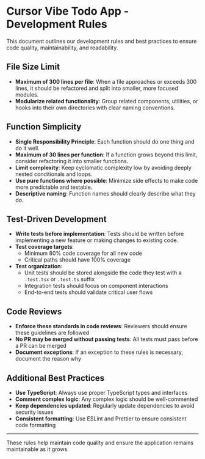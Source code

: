 # Cursor Vibe Todo App - Development Rules

This document outlines our development rules and best practices to ensure code quality, maintainability, and readability.

## File Size Limit

- **Maximum of 300 lines per file**: When a file approaches or exceeds 300 lines, it should be refactored and split into smaller, more focused modules.
- **Modularize related functionality**: Group related components, utilities, or hooks into their own directories with clear naming conventions.

## Function Simplicity

- **Single Responsibility Principle**: Each function should do one thing and do it well.
- **Maximum of 30 lines per function**: If a function grows beyond this limit, consider refactoring it into smaller functions.
- **Limit complexity**: Keep cyclomatic complexity low by avoiding deeply nested conditionals and loops.
- **Use pure functions where possible**: Minimize side effects to make code more predictable and testable.
- **Descriptive naming**: Function names should clearly describe what they do.

## Test-Driven Development

- **Write tests before implementation**: Tests should be written before implementing a new feature or making changes to existing code.
- **Test coverage targets**:
  - Minimum 80% code coverage for all new code
  - Critical paths should have 100% coverage
- **Test organization**: 
  - Unit tests should be stored alongside the code they test with a `.test.tsx` or `.test.ts` suffix
  - Integration tests should focus on component interactions
  - End-to-end tests should validate critical user flows

## Code Reviews

- **Enforce these standards in code reviews**: Reviewers should ensure these guidelines are followed
- **No PR may be merged without passing tests**: All tests must pass before a PR can be merged
- **Document exceptions**: If an exception to these rules is necessary, document the reason why

## Additional Best Practices

- **Use TypeScript**: Always use proper TypeScript types and interfaces
- **Comment complex logic**: Any complex logic should be well-commented
- **Keep dependencies updated**: Regularly update dependencies to avoid security issues
- **Consistent formatting**: Use ESLint and Prettier to ensure consistent code formatting

---

These rules help maintain code quality and ensure the application remains maintainable as it grows. 